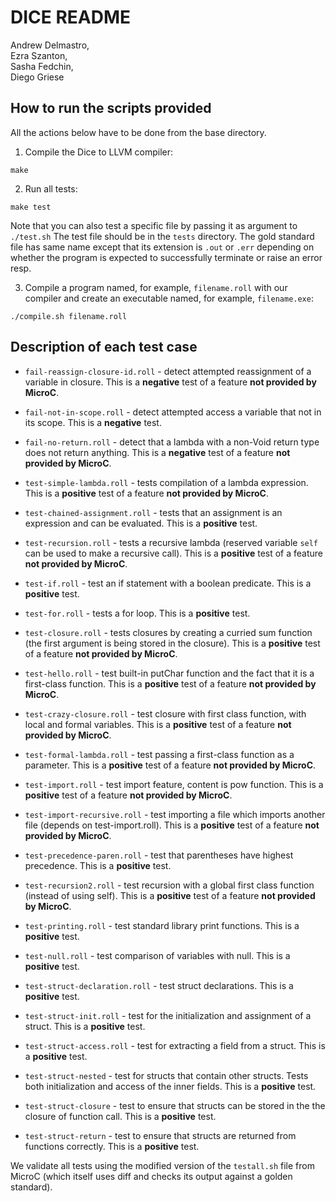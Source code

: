 #  DICE README  

Andrew Delmastro,     
Ezra Szanton,         
Sasha Fedchin,        
Diego Griese          

## How to run the scripts provided

All the actions below have to be done from the base directory. 

1) Compile the Dice to LLVM compiler:

`make`

2) Run all tests:

`make test`

Note that you can also test a specific file by passing it as argument to `./test.sh`
The test file should be in the `tests` directory.
The gold standard file has same name except that its extension is `.out` or `.err`
depending on whether the program is expected to successfully terminate or raise an error resp.

3) Compile a program named, for example, `filename.roll` with our compiler
   and create an executable named, for example, `filename.exe`:

`./compile.sh filename.roll`



## Description of each test case

- `fail-reassign-closure-id.roll` - detect attempted reassignment of a variable in closure. 
This is a **negative** test of a feature **not provided by MicroC**.

- `fail-not-in-scope.roll` - detect attempted access a variable that not in its scope. 
This is a **negative** test.

- `fail-no-return.roll` - detect that a lambda with a non-Void return type does not return anything. 
This is a **negative** test of a feature **not provided by MicroC**.

- `test-simple-lambda.roll` - tests compilation of a lambda expression.  
This is a **positive** test of a feature **not provided by MicroC**.

- `test-chained-assignment.roll` - tests that an assignment is an expression and can be evaluated.
This is a **positive** test.

- `test-recursion.roll` - tests a recursive lambda (reserved variable `self` can be used to make a recursive call).
This is a **positive** test of a feature **not provided by MicroC**.

- `test-if.roll` - test an if statement with a boolean predicate.
This is a **positive** test.

- `test-for.roll` - tests a for loop.
This is a **positive** test.

- `test-closure.roll` - tests closures by creating a curried sum function (the first argument is being stored in the closure).
This is a **positive** test of a feature **not provided by MicroC**.

- `test-hello.roll` - test built-in putChar function and the fact that it is a first-class function.
This is a **positive** test of a feature **not provided by MicroC**.

- `test-crazy-closure.roll` - test closure with first class function, with local and formal variables.
This is a **positive** test of a feature **not provided by MicroC**.

- `test-formal-lambda.roll` - test passing a first-class function as a parameter.
This is a **positive** test of a feature **not provided by MicroC**.

- `test-import.roll` - test import feature, content is pow function.
This is a **positive** test of a feature **not provided by MicroC**.

- `test-import-recursive.roll` - test importing a file which imports another file (depends on test-import.roll).
This is a **positive** test of a feature **not provided by MicroC**.

- `test-precedence-paren.roll` - test that parentheses have highest precedence.
This is a **positive** test.

- `test-recursion2.roll` - test recursion with a global first class function (instead of using self).
This is a **positive** test of a feature **not provided by MicroC**.

- `test-printing.roll` - test standard library print functions.
This is a **positive** test.

- `test-null.roll` - test comparison of variables with null.
This is a **positive** test.

- `test-struct-declaration.roll` - test struct declarations.
This is a **positive** test.

- `test-struct-init.roll` - test for the initialization and assignment of a struct.
This is a **positive** test.

- `test-struct-access.roll` - test for extracting a field from a struct.
This is a **positive** test.

- `test-struct-nested` - test for structs that contain other structs. Tests both initialization and access of the inner fields. 
This is a **positive** test.

- `test-struct-closure` - test to ensure that structs can be stored in the the closure of function call.
This is a **positive** test.

- `test-struct-return` - test to ensure that structs are returned from functions correctly. 
This is a **positive** test.

We validate all tests using the modified version of the `testall.sh` file from MicroC (which itself uses diff and checks its output against a golden standard).
